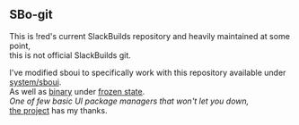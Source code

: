## SBo-git

This is !red's current SlackBuilds repository and heavily maintained at some point, \
this is not official SlackBuilds git.

I've modified sboui to specifically work with this repository available under [system/sboui]. \
As well as [binary] under [frozen state]. \
*One of few basic UI package managers that won't let you down,* \
[the project] has my thanks.

[system/sboui]: https://github.com/RSKYS/SBo-git/tree/current/system/sboui
[binary]: https://github.com/RSKYS/SBo-git/releases/download/2021-12-3/sboui-2.b1-x86_64-1red.txz
[frozen state]: https://github.com/RSKYS/SBo-git/releases
[the project]: https://github.com/montagdude/sboui
